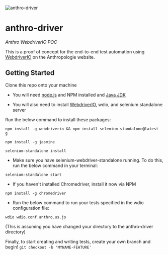 ![anthro-driver](http://i.imgur.com/tNPpjCx.png)
# anthro-driver
*Anthro WebdriverIO POC*

This is a proof of concept for the end-to-end test automation using [WebdriverIO] on the Anthropologie website. 

## Getting Started

Clone this repo onto your machine

* You will need [node.js] and NPM installed and [Java JDK]

* You will also need to install [WebdriverIO], wdio, and selenium standalone server

Run the below command to install these packages:

`npm install -g webdriverio && npm install selenium-standalone@latest -g`

`npm install -g jasmine`

`selenium-standalone install`

* Make sure you have selenium-webdriver-standalone running. To do this, run the below command in your terminal:

`selenium-standalone start`

* If you haven't installed Chromedriver, install it now via NPM

`npm install -g chromedriver`

* Run the below command to run your tests specified in the wdio configuration file:

`wdio wdio.conf.anthro.us.js` 

(This is assuming you have changed your directory to the anthro-driver directory)

Finally, to start creating and writing tests, create your own branch and begin!
`git checkout -b 'MYNAME-FEATURE'`

[WebdriverIO]: <http://webdriver.io/>
[WebdriverIO Install Page]: <http://webdriver.io/guide/getstarted/install.html>
[node.js]: <http://nodejs.org/>
[Java JDK]: <http://www.oracle.com/technetwork/java/javase/downloads/index.html>
